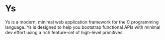 # Ys

Ys is a modern, minimal web application framework for the C programming language. Ys is designed to help you bootstrap functional APIs with minimal dev effort using a rich feature-set of high-level primitives.
